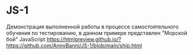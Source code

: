 # JS-1
Демонстрация выполненной работы в процессе самостоятельного обучения по тестированию, в данном примере представлен "Морской бой" JavaScript
https://htmlpreview.github.io/?https://github.com/AnnyBanni/JS-1/blob/main/ship.html
